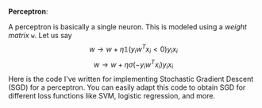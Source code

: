 **Perceptron**:

A perceptron is basically a single neuron. This is modeled using a *weight matrix* `w`. Let us say 
$$w \to w + \eta \mathbb{1}(y_iw^Tx_i < 0)y_ix_i$$
$$w \to w + \eta \sigma(-y_iw^Tx_i)y_ix_i$$
Here is the code I've written for implementing Stochastic Gradient Descent (SGD) for a perceptron. You can easily adapt this code to obtain SGD for different loss functions like SVM, logistic regression, and more.
